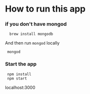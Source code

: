 # How to run this app
### if you don't have mongod
```
  brew install mongodb
```
And then run `mongod` locally
```
 mongod
```

### Start the app

```
 npm install
 npm start
```

localhost:3000
